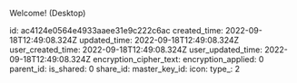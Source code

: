 Welcome! (Desktop)

id: ac4124e0564e4933aaee31e9c222c6ac
created_time: 2022-09-18T12:49:08.324Z
updated_time: 2022-09-18T12:49:08.324Z
user_created_time: 2022-09-18T12:49:08.324Z
user_updated_time: 2022-09-18T12:49:08.324Z
encryption_cipher_text: 
encryption_applied: 0
parent_id: 
is_shared: 0
share_id: 
master_key_id: 
icon: 
type_: 2